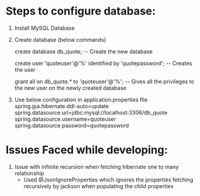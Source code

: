 

# Steps to configure database: 
1. Install MySQL Database

2. Create database (below commands)

    create database db_quote; -- Create the new database
    
    create user 'quoteuser'@'%' identified by 'quotepassword'; -- Creates the user
    
    grant all on db_quote.* to 'quoteuser'@'%'; -- Gives all the privileges to the new user on the newly created database
3. Use below configuration in application.properties file
        spring.jpa.hibernate.ddl-auto=update
        spring.datasource.url=jdbc:mysql://localhost:3306/db_quote
        spring.datasource.username=quoteuser
        spring.datasource.password=quotepassword

# Issues Faced while developing:
1. Issue with infinite recursion when fetching  hibernate one to many relationship
    - Used @JsonIgnoreProperties which ignores the properties fetching recursively by jackson when populating the child properties
